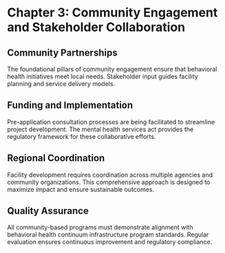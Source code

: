 # Chapter 3: Community Engagement and Stakeholder Collaboration

## Community Partnerships

The foundational pillars of community engagement ensure that behavioral health
initiatives meet local needs. Stakeholder input guides facility planning and
service delivery models.

## Funding and Implementation

Pre-application consultation processes are being facilitated to streamline
project development. The mental health services act provides the regulatory
framework for these collaborative efforts.

## Regional Coordination

Facility development requires coordination across multiple agencies and
community organizations. This comprehensive approach is designed to maximize
impact and ensure sustainable outcomes.

## Quality Assurance

All community-based programs must demonstrate alignment with behavioral health
continuum infrastructure program standards. Regular evaluation ensures
continuous improvement and regulatory compliance.
